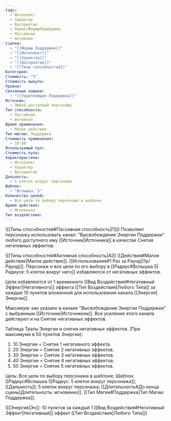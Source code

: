 ```yaml
---
tags:
  - Интеллект
  - Характер
  - Восприятие
  - Навык/ФормыПоддержки
  - Пассивная
  - Активная
Ссылки:
  - "[[Формы Поддержки]]"
  - "[[Интеллект]]"
  - "[[Характер]]"
  - "[[Восприятие]]"
  - "[[Типы способностей]]"
Категория: 
Стоимость: "5"
Стоимость выкупа: 
Уровни: 
Связанные навыки:
  - "[[Укрепляющая Поддержка]]"
Источник:
  - Любой доступный персонажу
Тип способности:
  - Пассивная
  - Активная
Время применения:
  - Малое действие
Тип магии: Поддержка
Стоимость применения:
  - 10-50
Используемый пул: 
Стоимость пула: 
Характеристики:
  - Интеллект
  - Характер
  - Восприятие
Дальность:
  - 5 клеток вокруг персонажа
Шаблон:
  - "Вспышка: 5"
Количество целей:
  - Все цели по выбору персонажа в шаблоне
Время действия:
  - Мгновенно
Тип воздействия:
---
```

([[Типы способностей#Пассивная способность|П]]) Позволяет персонажу использовать канал: "Высвобождение Энергии Поддержки" любого доступного ему [[Источник|Источника]] в качестве Снятия негативных эффектов:

([[Типы способностей#Активная способность|А]]) [[Действия#Малое действие|Малое действие]]. [[Использование#1 Раз за Раунд|(1р/Раунд)]]. Персонаж и все цели по его выбору в [[Радиус#Вспышка 5|Радиусе: 5 клеток вокруг него]] избавляются от негативных эффектов.

Цели избавляются от 1 временного [[Вид Воздействия#Негативный Эффект|Негативного]] эффекта [[Тип Воздействия|Любого Типа]] за каждые 10 пунктов вложенной для использования канала [[Энергия|Энергии]]. 
 
Максимум: как указано в канале "Высвобождение Энергии Поддержки" с выбранным [[Источник|Источником]]. Все усиления этого канала действуют и на Снятие негативных эффектов.

Таблица Траты Энергии и снятия негативных эффектов.
(При максимуме в 50 пунктов Энергии):

1. 10 Энергии = Снятие 1 негативного эффекта.
2. 20 Энергии = Снятие 2 негативных эффектов.
3. 30 Энергии = Снятие 3 негативных эффектов.
4. 40 Энергии = Снятие 4 негативных эффектов.
5. 50 Энергии = Снятие 5 негативных эффектов.

Цель: Все цели по выбору персонажа в шаблоне; Шаблон: [[Радиус#Вспышка 5|Радиус: 5 клеток вокруг персонажа]]; [[Дальность]]: 5 клеток вокруг персонажа; [[Длительность#До конца сцены|Длительность: мгновенно]]. [[Тип Магии#Поддержка|Тип Магии: Поддержка]].

([[Энергия|Эн]]: 10 пунктов за каждый 1 [[Вид Воздействия#Негативный Эффект|Негативный]] эффект [[Тип Воздействия|Любого Типа]])
